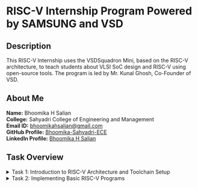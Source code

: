 # RISC-V Internship Program Powered by SAMSUNG and VSD

## Description
This RISC-V Internship uses the VSDSquadron Mini, based on the RISC-V architecture, to teach students about VLSI SoC design and RISC-V using open-source tools. The program is led by Mr. Kunal Ghosh, Co-Founder of VSD.


## About Me

**Name:** Bhoomika H Salian  
**College:** Sahyadri College of Engineering and Management  
**Email ID:** [bhoomikahsalian@gmail.com](mailto:bhoomikahsalian@gmail.com)  
**GitHub Profile:** [Bhoomika-Sahyadri-ECE](https://github.com/Bhoomika-Sahyadri-ECE)  
**LinkedIn Profile:** [Bhoomika H Salian](https://www.linkedin.com/in/bhoomika-h-salian-7470a3253/)


## Task Overview  
<details>
<summary>Task 1: Introduction to RISC-V Architecture and Toolchain Setup</summary>

**GitHub Repository:** [Task 1](https://github.com/Bhoomika-Sahyadri-ECE/samsung-riscv/tree/main/task%201)  
**Description:**

- Set up the development environment for RISC-V on the VSDSquadron Mini.
- Install necessary open-source tools and verify the RISC-V toolchain.
- Familiarize with the basic RISC-V architecture, including registers and instruction sets.
- Document the setup process and any issues encountered during the setup.

</details>

<details>
<summary>Task 2: Implementing Basic RISC-V Programs</summary>

**GitHub Repository:** [Task 2](https://github.com/Bhoomika-Sahyadri-ECE/samsung-riscv/tree/main/task%202)  
**Description:**

- Write and execute basic RISC-V assembly programs.
- Explore the functionalities of the RISC-V instruction set by implementing simple arithmetic and logical operations.
- Debug and test the programs using the RISC-V simulator.
- Record the results and learning outcomes from each program.

</details>
